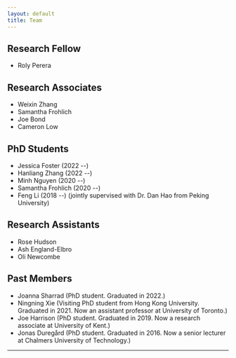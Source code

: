 ```yaml
---
layout: default
title: Team
---
```

## Research Fellow
* Roly Perera


## Research Associates
* Weixin Zhang
* Samantha Frohlich
* Joe Bond
* Cameron Low

## PhD Students

* Jessica Foster (2022 --)
* Hanliang Zhang (2022 --)
* Minh Nguyen (2020 --)
* Samantha Frohlich (2020 --)
* Feng Li (2018 --) (jointly supervised with Dr. Dan Hao from Peking University)

## Research Assistants
* Rose Hudson
* Ash England-Elbro
* Oli Newcombe

## Past Members

* Joanna Sharrad (PhD student. Graduated in 2022.)
* Ningning Xie (Visiting PhD student from Hong Kong University. Graduated in 2021. Now an assistant professor at University of Toronto.)
* Joe Harrison (PhD student. Graduated in 2019. Now a research associate at University of Kent.)
* Jonas Duregård (PhD student. Graduated in 2016. Now a senior lecturer at Chalmers University of Technology.)

---

